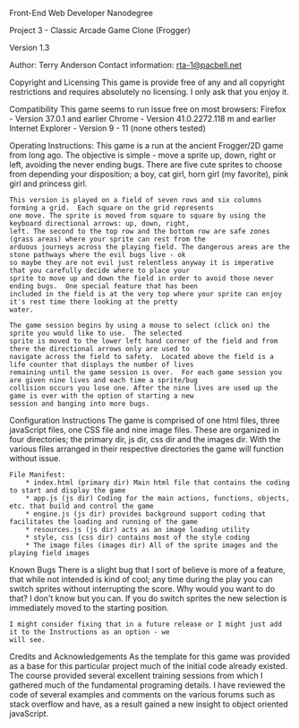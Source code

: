 Front-End Web Developer Nanodegree

Project 3 - Classic Arcade Game Clone (Frogger)

Version 1.3

Author: Terry Anderson
	Contact information: rta-1@pacbell.net

Copyright and Licensing
	This game is provide free of any and all copyright restrictions and requires absolutely no licensing.  I only
	ask that you enjoy it.

Compatibility
	This game seems to run issue free on most browsers:
		Firefox - Version 37.0.1 and earlier
		Chrome - Version 41.0.2272.118 m and earlier
		Internet Explorer - Version 9 - 11 (none others tested)

Operating Instructions:
	This game is a run at the ancient Frogger/2D game from long ago.  The objective is simple - move a sprite up,
	down, right or left, avoiding the never ending bugs.  There are five cute sprites to choose from depending your
	disposition; a boy, cat girl, horn girl (my favorite), pink girl and princess girl.

	This version is played on a field of seven rows and six columns forming a grid.  Each square on the grid represents
	one move. The sprite is moved from square to square by using the keyboard directional arrows: up, down, right,
	left. The second to the top row and the bottom row are safe zones (grass areas) where your sprite can rest from the
	arduous journeys across the playing field. The dangerous areas are the stone pathways where the evil bugs live - ok
	so maybe they are not evil just relentless anyway it is imperative that you carefully decide where to place your
	sprite to move up and down the field in order to avoid those never ending bugs.  One special feature that has been
	included in the field is at the very top where your sprite can enjoy it's rest time there looking at the pretty
	water.

	The game session begins by using a mouse to select (click on) the sprite you would like to use.  The selected 
	sprite is moved to the lower left hand corner of the field and from there the directional arrows only are used to 
	navigate across the field to safety.  Located above the field is a life counter that displays the number of lives 
	remaining until the game session is over.  For each game session you are given nine lives and each time a sprite/bug 
	collision occurs you lose one. After the nine lives are used up the game is over with the option of starting a new 
	session and banging into more bugs.

Configuration Instructions
	The game is comprised of one html files, three javaScript files, one CSS file and nine image files.  These are
	organized in four directories; the primary dir, js dir, css dir and the images dir. With the various files arranged
	in their respective directories the game will function without issue.

    File Manifest:
		* index.html (primary dir) Main html file that contains the coding to start and display the game
		* app.js (js dir) Coding for the main actions, functions, objects, etc. that build and control the game
		* engine.js (js dir) provides background support coding that facilitates the loading and running of the game
		* resources.js (js dir) acts as an image loading utility
		* style, css (css dir) contains most of the style coding
		* The image files (images dir) All of the sprite images and the playing field images

Known Bugs
	There is a slight bug that I sort of believe is more of a feature, that while not intended is kind of cool; any
	time during the play you can switch sprites without interrupting the score.  Why would you want to do that?  I
	don't know but you can.  If you do switch sprites the new selection is immediately moved to the starting position.

	I might consider fixing that in a future release or I might just add it to the Instructions as an option - we
	will see.

Credits and Acknowledgements
	As the template for this game was provided as a base for this particular project much of the initial code already
	existed.  The course provided several excellent training sessions from which I gathered much of the fundamental
	programing details.  I have reviewed the code of several examples and comments on the various forums such as
	stack overflow and have, as a result gained a new insight to object oriented javaScript.

